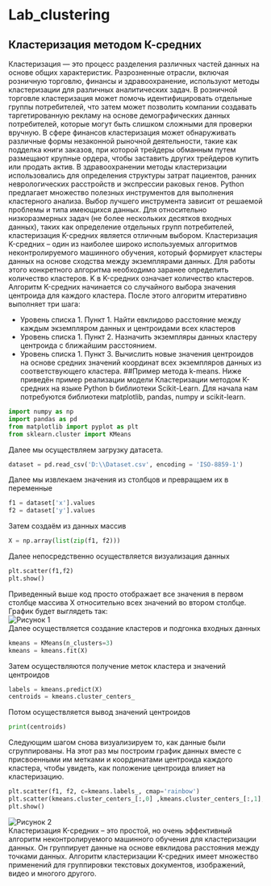 # Lab_clustering
## Кластеризация методом К-средних
Кластеризация — это процесс разделения различных частей данных на основе общих характеристик. Разрозненные отрасли, включая розничную торговлю, финансы и здравоохранение, используют методы кластеризации для различных аналитических задач. В розничной торговле кластеризация может помочь идентифицировать отдельные группы потребителей, что затем может позволить компании создавать таргетированную рекламу на основе демографических данных потребителей, которые могут быть слишком сложными для проверки вручную. В сфере финансов кластеризация может обнаруживать различные формы незаконной рыночной деятельности, такие как подделка книги заказов, при которой трейдеры обманным путем размещают крупные ордера, чтобы заставить других трейдеров купить или продать актив. В здравоохранении методы кластеризации использовались для определения структуры затрат пациентов, ранних неврологических расстройств и экспрессии раковых генов.
Python предлагает множество полезных инструментов для выполнения кластерного анализа. Выбор лучшего инструмента зависит от решаемой проблемы и типа имеющихся данных. Для относительно низкоразмерных задач (не более нескольких десятков входных данных), таких как определение отдельных групп потребителей, кластеризация K-средних является отличным выбором. 
Кластеризация K-средних – один из наиболее широко используемых алгоритмов неконтролируемого машинного обучения, который формирует кластеры данных на основе сходства между экземплярами данных. Для работы этого конкретного алгоритма необходимо заранее определить количество кластеров. K в K-средних означает количество кластеров. Алгоритм K-средних начинается со случайного выбора значения центроида для каждого кластера. После этого алгоритм итеративно выполняет три шага: 
- Уровень списка 1. Пункт 1.
Найти евклидово расстояние между каждым экземпляром данных и центроидами всех кластеров
- Уровень списка 1. Пункт 2.
Назначить экземпляры данных кластеру центроида с ближайшим расстоянием.
- Уровень списка 1. Пункт 3.
Вычислить новые значения центроидов на основе средних значений координат всех экземпляров данных из соответствующего кластера.
##Пример метода k-means.
Ниже приведён пример реализации модели Кластеризации методом К-средних на языке Python b библиотеки Scikit-Learn.
Для начала нам потребуются библиотеки matplotlib, pandas, numpy и scikit-learn.
```Python
import numpy as np
import pandas as pd
from matplotlib import pyplot as plt
from sklearn.cluster import KMeans
```
Далее мы осуществляем загрузку датасета.
```Python
dataset = pd.read_csv('D:\\Dataset.csv', encoding = 'ISO-8859-1') 
```
Далее мы извлекаем значения из столбцов и превращаем их в переменные
```Python
f1 = dataset['x'].values
f2 = dataset['y'].values
```
Затем создаём из данных массив
```Python
X = np.array(list(zip(f1, f2)))
```
Далее непосредственно осуществляется визуализация данных
```Python
plt.scatter(f1,f2)
plt.show()
```
Приведенный выше код просто отображает все значения в первом столбце массива X относительно всех значений во втором столбце. График будет выглядеть так:  
![Рисунок 1](https://github.com/RockyCurosaki/Lab_clustering/raw/main/1.png)  
Далее осуществляется создание кластеров и подгонка входных данных
```Python
kmeans = KMeans(n_clusters=3)
kmeans = kmeans.fit(X)
```
Затем осуществляются получение меток кластера и значений центроидов
```Python
labels = kmeans.predict(X)
centroids = kmeans.cluster_centers_
```
Потом осуществляется вывод значений центроидов
```Python
print(centroids)
```
Следующим шагом снова визуализируем то, как данные были сгруппированы. На этот раз мы построим график данных вместе с присвоенными им метками и координатами центроида каждого кластера, чтобы увидеть, как положение центроида влияет на кластеризацию. 
```Python
plt.scatter(f1, f2, c=kmeans.labels_, cmap='rainbow')
plt.scatter(kmeans.cluster_centers_[:,0] ,kmeans.cluster_centers_[:,1], color='black')
plt.show()
```  
![Рисунок 2](https://github.com/RockyCurosaki/Lab_clustering/raw/main/2.png)  
Кластеризация K-средних – это простой, но очень эффективный алгоритм неконтролируемого машинного обучения для кластеризации данных. Он группирует данные на основе евклидова расстояния между точками данных. Алгоритм кластеризации K-средних имеет множество применений для группировки текстовых документов, изображений, видео и многого другого.




